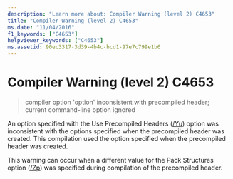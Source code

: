 ```yaml
---
description: "Learn more about: Compiler Warning (level 2) C4653"
title: "Compiler Warning (level 2) C4653"
ms.date: "11/04/2016"
f1_keywords: ["C4653"]
helpviewer_keywords: ["C4653"]
ms.assetid: 90ec3317-3d39-4b4c-bcd1-97e7c799e1b6
---
```

# Compiler Warning (level 2) C4653

> compiler option 'option' inconsistent with precompiled header; current command-line option ignored

An option specified with the Use Precompiled Headers ([/Yu](../../build/reference/yu-use-precompiled-header-file.md)) option was inconsistent with the options specified when the precompiled header was created. This compilation used the option specified when the precompiled header was created.

This warning can occur when a different value for the Pack Structures option ([/Zp](../../build/reference/zp-struct-member-alignment.md)) was specified during compilation of the precompiled header.

